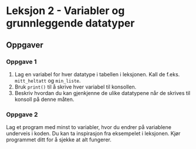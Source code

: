 # Leksjon 2 - Variabler og grunnleggende datatyper

## Oppgaver

### Oppgave 1

1. Lag en variabel for hver datatype i tabellen i leksjonen. Kall de f.eks.
   `mitt_heltatt` og `min_liste`.
2. Bruk `print()` til å skrive hver variabel til konsollen.
3. Beskriv hvordan du kan gjenkjenne de ulike datatypene når de skrives til
   konsoll på denne måten.

### Oppgave 2

Lag et program med minst to variabler, hvor du endrer på variablene underveis i
koden. Du kan ta inspirasjon fra eksempelet i leksjonen. Kjør programmet ditt
for å sjekke at alt fungerer.

